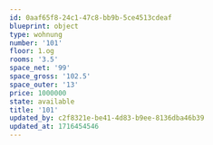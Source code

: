 ```yaml
---
id: 0aaf65f8-24c1-47c8-bb9b-5ce4513cdeaf
blueprint: object
type: wohnung
number: '101'
floor: 1.og
rooms: '3.5'
space_net: '99'
space_gross: '102.5'
space_outer: '13'
price: 1000000
state: available
title: '101'
updated_by: c2f8321e-be41-4d83-b9ee-8136dba46b39
updated_at: 1716454546
---
```

